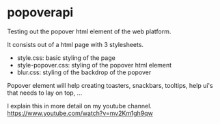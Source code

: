# popoverapi
Testing out the popover html element of the web platform.

It consists out of a html page with 3 stylesheets.

- style.css: basic styling of the page
- style-popover.css: styling of the popover html element
- blur.css: styling of the backdrop of the popover

Popover element will help creating toasters, snackbars, tooltips, help ui's that needs to lay on top, ...

I explain this in more detail on my youtube channel.
https://www.youtube.com/watch?v=mv2Km1gh9qw
